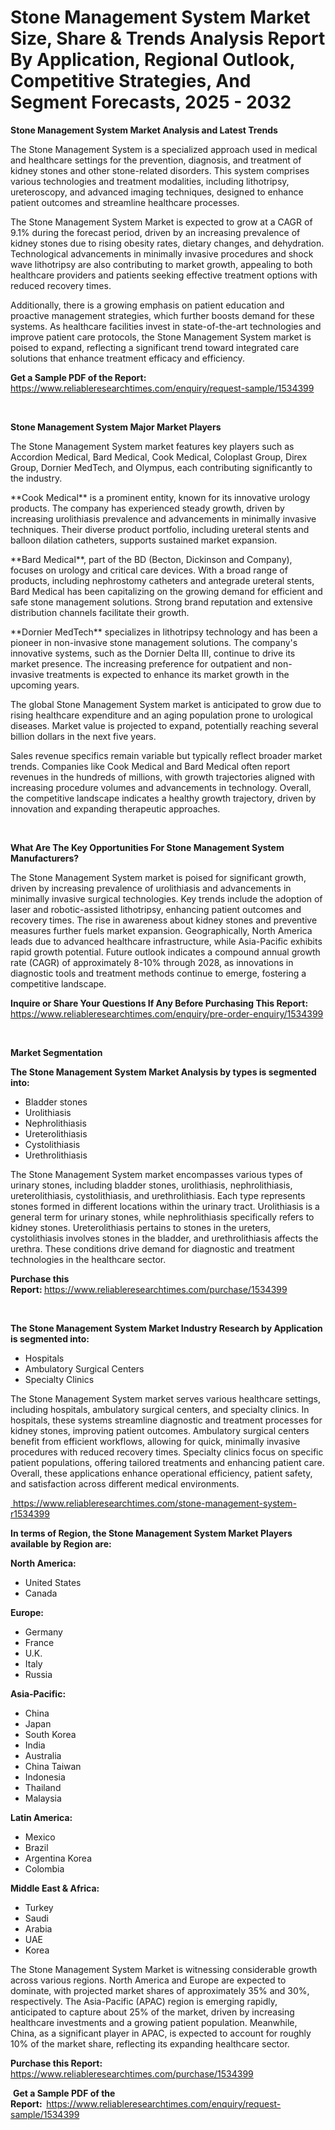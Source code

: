<p><h1>Stone Management System Market Size, Share & Trends Analysis Report By Application, Regional Outlook, Competitive Strategies, And Segment Forecasts, 2025 - 2032</h1></p><p><strong>Stone Management System Market Analysis and Latest Trends</strong></p>
<p><p>The Stone Management System is a specialized approach used in medical and healthcare settings for the prevention, diagnosis, and treatment of kidney stones and other stone-related disorders. This system comprises various technologies and treatment modalities, including lithotripsy, ureteroscopy, and advanced imaging techniques, designed to enhance patient outcomes and streamline healthcare processes.</p><p>The Stone Management System Market is expected to grow at a CAGR of 9.1% during the forecast period, driven by an increasing prevalence of kidney stones due to rising obesity rates, dietary changes, and dehydration. Technological advancements in minimally invasive procedures and shock wave lithotripsy are also contributing to market growth, appealing to both healthcare providers and patients seeking effective treatment options with reduced recovery times.</p><p>Additionally, there is a growing emphasis on patient education and proactive management strategies, which further boosts demand for these systems. As healthcare facilities invest in state-of-the-art technologies and improve patient care protocols, the Stone Management System market is poised to expand, reflecting a significant trend toward integrated care solutions that enhance treatment efficacy and efficiency.</p></p>
<p><strong>Get a Sample PDF of the Report:&nbsp;</strong> <a href="https://www.reliableresearchtimes.com/enquiry/request-sample/1534399?utm_campaign=3063&utm_medium=2&utm_source=Github&utm_content=ia&utm_term=14042025&utm_id=stone-management-system">https://www.reliableresearchtimes.com/enquiry/request-sample/1534399</a></p>
<p>&nbsp;</p>
<p><strong>Stone Management System Major Market Players</strong></p>
<p><p>The Stone Management System market features key players such as Accordion Medical, Bard Medical, Cook Medical, Coloplast Group, Direx Group, Dornier MedTech, and Olympus, each contributing significantly to the industry.</p><p>**Cook Medical** is a prominent entity, known for its innovative urology products. The company has experienced steady growth, driven by increasing urolithiasis prevalence and advancements in minimally invasive techniques. Their diverse product portfolio, including ureteral stents and balloon dilation catheters, supports sustained market expansion.</p><p>**Bard Medical**, part of the BD (Becton, Dickinson and Company), focuses on urology and critical care devices. With a broad range of products, including nephrostomy catheters and antegrade ureteral stents, Bard Medical has been capitalizing on the growing demand for efficient and safe stone management solutions. Strong brand reputation and extensive distribution channels facilitate their growth.</p><p>**Dornier MedTech** specializes in lithotripsy technology and has been a pioneer in non-invasive stone management solutions. The company's innovative systems, such as the Dornier Delta III, continue to drive its market presence. The increasing preference for outpatient and non-invasive treatments is expected to enhance its market growth in the upcoming years.</p><p>The global Stone Management System market is anticipated to grow due to rising healthcare expenditure and an aging population prone to urological diseases. Market value is projected to expand, potentially reaching several billion dollars in the next five years.</p><p>Sales revenue specifics remain variable but typically reflect broader market trends. Companies like Cook Medical and Bard Medical often report revenues in the hundreds of millions, with growth trajectories aligned with increasing procedure volumes and advancements in technology. Overall, the competitive landscape indicates a healthy growth trajectory, driven by innovation and expanding therapeutic approaches.</p></p>
<p>&nbsp;</p>
<p><strong>What Are The Key Opportunities For Stone Management System Manufacturers?</strong></p>
<p><p>The Stone Management System market is poised for significant growth, driven by increasing prevalence of urolithiasis and advancements in minimally invasive surgical technologies. Key trends include the adoption of laser and robotic-assisted lithotripsy, enhancing patient outcomes and recovery times. The rise in awareness about kidney stones and preventive measures further fuels market expansion. Geographically, North America leads due to advanced healthcare infrastructure, while Asia-Pacific exhibits rapid growth potential. Future outlook indicates a compound annual growth rate (CAGR) of approximately 8-10% through 2028, as innovations in diagnostic tools and treatment methods continue to emerge, fostering a competitive landscape.</p></p>
<p><strong>Inquire or Share Your Questions If Any Before Purchasing This Report:</strong> <a href="https://www.reliableresearchtimes.com/enquiry/pre-order-enquiry/1534399?utm_campaign=3063&utm_medium=2&utm_source=Github&utm_content=ia&utm_term=14042025&utm_id=stone-management-system">https://www.reliableresearchtimes.com/enquiry/pre-order-enquiry/1534399</a></p>
<p>&nbsp;</p>
<p><strong>Market Segmentation</strong></p>
<p><strong>The Stone Management System Market Analysis by types is segmented into:</strong></p>
<p><ul><li>Bladder stones</li><li>Urolithiasis</li><li>Nephrolithiasis</li><li>Ureterolithiasis</li><li>Cystolithiasis</li><li>Urethrolithiasis</li></ul></p>
<p><p>The Stone Management System market encompasses various types of urinary stones, including bladder stones, urolithiasis, nephrolithiasis, ureterolithiasis, cystolithiasis, and urethrolithiasis. Each type represents stones formed in different locations within the urinary tract. Urolithiasis is a general term for urinary stones, while nephrolithiasis specifically refers to kidney stones. Ureterolithiasis pertains to stones in the ureters, cystolithiasis involves stones in the bladder, and urethrolithiasis affects the urethra. These conditions drive demand for diagnostic and treatment technologies in the healthcare sector.</p></p>
<p><strong>Purchase this Report:&nbsp;</strong><a href="https://www.reliableresearchtimes.com/purchase/1534399?utm_campaign=3063&utm_medium=2&utm_source=Github&utm_content=ia&utm_term=14042025&utm_id=stone-management-system">https://www.reliableresearchtimes.com/purchase/1534399</a></p>
<p>&nbsp;</p>
<p><strong>The Stone Management System Market Industry Research by Application is segmented into:</strong></p>
<p><ul><li>Hospitals</li><li>Ambulatory Surgical Centers</li><li>Specialty Clinics</li></ul></p>
<p><p>The Stone Management System market serves various healthcare settings, including hospitals, ambulatory surgical centers, and specialty clinics. In hospitals, these systems streamline diagnostic and treatment processes for kidney stones, improving patient outcomes. Ambulatory surgical centers benefit from efficient workflows, allowing for quick, minimally invasive procedures with reduced recovery times. Specialty clinics focus on specific patient populations, offering tailored treatments and enhancing patient care. Overall, these applications enhance operational efficiency, patient safety, and satisfaction across different medical environments.</p></p>
<p><a href="https://www.reliableresearchtimes.com/stone-management-system-r1534399?utm_campaign=3063&utm_medium=2&utm_source=Github&utm_content=ia&utm_term=14042025&utm_id=stone-management-system">&nbsp;https://www.reliableresearchtimes.com/stone-management-system-r1534399</a></p>
<p><strong>In terms of Region, the Stone Management System Market Players available by Region are:</strong></p>
<p>
    <p> <strong> North America: </strong>
        <ul>
            <li>United States</li>
            <li>Canada</li>
        </ul>
        </p> 
    <p> <strong> Europe: </strong>
        <ul>
            <li>Germany</li>
            <li>France</li>
            <li>U.K.</li>
            <li>Italy</li>
            <li>Russia</li>
        </ul>
        </p> 
    <p> <strong> Asia-Pacific: </strong>
        <ul>
            <li>China</li>
            <li>Japan</li>
            <li>South Korea</li>
            <li>India</li>
            <li>Australia</li>
            <li>China Taiwan</li>
            <li>Indonesia</li>
            <li>Thailand</li>
            <li>Malaysia</li>
        </ul>
        </p> 
    <p> <strong> Latin America: </strong>
        <ul>
            <li>Mexico</li>
            <li>Brazil</li>
            <li>Argentina Korea</li>
            <li>Colombia</li>
        </ul>
        </p> 
    <p> <strong> Middle East & Africa: </strong>
        <ul>
            <li>Turkey</li>
            <li>Saudi</li>
            <li>Arabia</li>
            <li>UAE</li>
            <li>Korea</li>
        </ul>
    </p>
    </p>
<p><p>The Stone Management System Market is witnessing considerable growth across various regions. North America and Europe are expected to dominate, with projected market shares of approximately 35% and 30%, respectively. The Asia-Pacific (APAC) region is emerging rapidly, anticipated to capture about 25% of the market, driven by increasing healthcare investments and a growing patient population. Meanwhile, China, as a significant player in APAC, is expected to account for roughly 10% of the market share, reflecting its expanding healthcare sector.</p></p>
<p><strong>Purchase this Report: </strong><a href="https://www.reliableresearchtimes.com/purchase/1534399?utm_campaign=3063&utm_medium=2&utm_source=Github&utm_content=ia&utm_term=14042025&utm_id=stone-management-system">https://www.reliableresearchtimes.com/purchase/1534399</a></p>
<p>&nbsp;<strong>Get a Sample PDF of the Report:&nbsp;&nbsp;</strong><a href="https://www.reliableresearchtimes.com/enquiry/request-sample/1534399?utm_campaign=3063&utm_medium=2&utm_source=Github&utm_content=ia&utm_term=14042025&utm_id=stone-management-system">https://www.reliableresearchtimes.com/enquiry/request-sample/1534399</a></p>
<p><strong></strong></p>
<p><p></p><p></p><p></p></p>